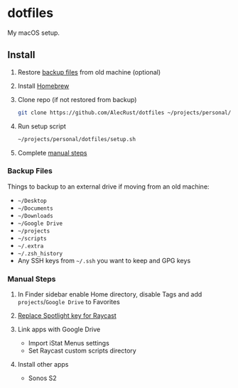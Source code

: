 # dotfiles

My macOS setup.

## Install

1. Restore [backup files](#backup-files) from old machine (optional)

2. Install [Homebrew](https://brew.sh/)

3. Clone repo (if not restored from backup)

    ```sh
    git clone https://github.com/AlecRust/dotfiles ~/projects/personal/dotfiles
    ```

3. Run setup script

    ```sh
    ~/projects/personal/dotfiles/setup.sh
    ```

4. Complete [manual steps](#manual-steps)

### Backup Files

Things to backup to an external drive if moving from an old machine:

- `~/Desktop`
- `~/Documents`
- `~/Downloads`
- `~/Google Drive`
- `~/projects`
- `~/scripts`
- `~/.extra`
- `~/.zsh_history`
- Any SSH keys from `~/.ssh` you want to keep and GPG keys

### Manual Steps

1. In Finder sidebar enable Home directory, disable Tags and add `projects`/`Google Drive` to Favorites

2. [Replace Spotlight key for Raycast](https://www.notion.so/Hotkey-56103210375b4fc78b63a7c5e7075fb7)

2. Link apps with Google Drive

    - Import iStat Menus settings
    - Set Raycast custom scripts directory

3. Install other apps

    - Sonos S2
